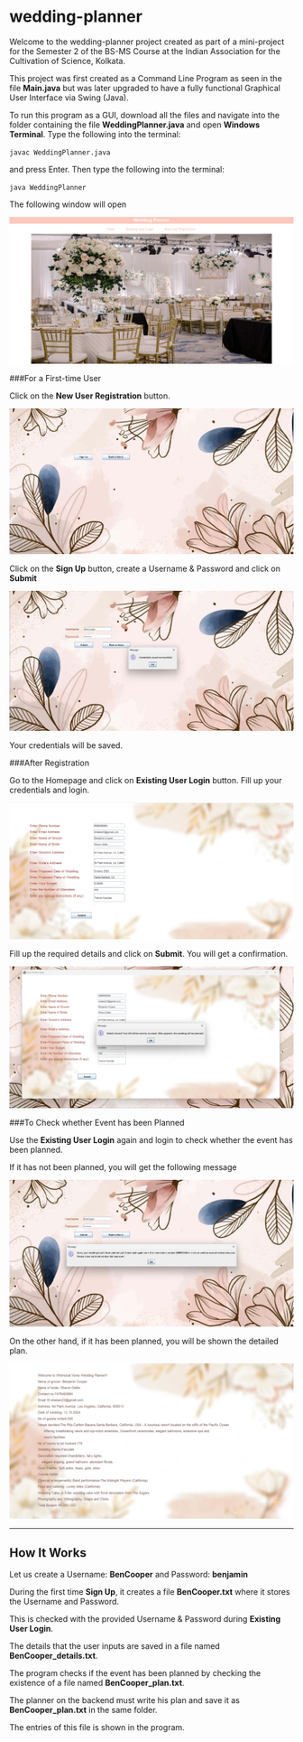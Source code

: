 # wedding-planner

Welcome to the wedding-planner project created as part of a mini-project for the Semester 2 of the BS-MS Course at the Indian Association for the Cultivation of Science, Kolkata.

This project was first created as a Command Line Program as seen in the file **Main.java** but was later upgraded to have a fully functional Graphical User Interface via Swing (Java).

To run this program as a GUI, download all the files and navigate into the folder containing the file **WeddingPlanner.java** and open **Windows Terminal**. Type the following into the terminal:

`javac WeddingPlanner.java`

and press Enter. Then type the following into the terminal:

`java WeddingPlanner`

The following window will open

![mainpage](screenshots/mainpage.png "Homepage")

###For a First-time User

Click on the **New User Registration** button.

![newuser](screenshots/newuser.png "New User Registration")

Click on the **Sign Up** button, create a Username & Password and click on **Submit**

![usercreated](screenshots/usercreated.png "User Credentials Saved")

Your credentials will be saved.

###After Registration

Go to the Homepage and click on **Existing User Login** button. Fill up your credentials and login.

![userdetailinput](screenshots/userdetailinput.png "Fill up the Required Details")

Fill up the required details and click on **Submit**. You will get a confirmation.

![detailssaved](screenshots/detailssaved.png "Confirmation")

###To Check whether Event has been Planned

Use the **Existing User Login** again and login to check whether the event has been planned.

If it has not been planned, you will get the following message

![notplanned](screenshots/notplanned.png "Not Planned")

On the other hand, if it has been planned, you will be shown the detailed plan.

![planned](screenshots/planned.png "Detailed Plan")

------------

##  How It Works
Let us create a Username: **BenCooper** and Password: **benjamin**

During the first time **Sign Up**, it creates a file **BenCooper.txt** where it stores the Username and Password.

This is checked with the provided Username & Password during **Existing User Login**.

The details that the user inputs are saved in a file named **BenCooper_details.txt**.

The program checks if the event has been planned by checking the existence of a file named **BenCooper_plan.txt**. 

The planner on the backend must write his plan and save it as **BenCooper_plan.txt**  in the same folder.

The entries of this file is shown in the program.